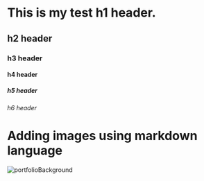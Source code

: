 # This is my test h1 header. 
## h2 header
### h3 header
#### h4 header
##### h5 header
###### h6 header

# Adding images using markdown language

![portfolioBackground](https://github.com/Exp-Communicate-Using-Markdown-Cohort-1/series-communicate-using-markdown-DevDadx64/assets/116808225/69ba6426-fc51-4e3b-b1cd-58112c533d03)
